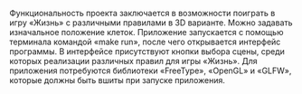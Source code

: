 Функциональность проекта заключается в возможности поиграть в игру «Жизнь» с различными правилами в 3D варианте. Можно задавать изначальное положение клеток. Приложение запускается с помощью терминала командой «make run», после чего открывается интерфейс программы. В интерфейсе присутствуют кнопки выбора сцены, среди которых реализации различных правил для игры «Жизнь». Для приложения потребуются библиотеки «FreeType», «OpenGL» и «GLFW», которые должны быть вшиты при запуске приложения.
